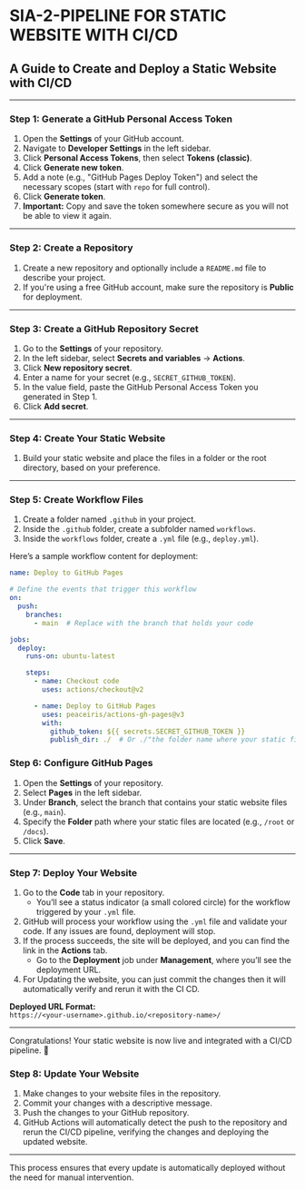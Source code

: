 # SIA-2-PIPELINE FOR STATIC WEBSITE WITH CI/CD  
## A Guide to Create and Deploy a Static Website with CI/CD  

---

### Step 1: Generate a GitHub Personal Access Token
1. Open the **Settings** of your GitHub account.  
2. Navigate to **Developer Settings** in the left sidebar.  
3. Click **Personal Access Tokens**, then select **Tokens (classic)**.  
4. Click **Generate new token**.  
5. Add a note (e.g., "GitHub Pages Deploy Token") and select the necessary scopes (start with `repo` for full control).  
6. Click **Generate token**.  
7. **Important:** Copy and save the token somewhere secure as you will not be able to view it again.  

---

### Step 2: Create a Repository
1. Create a new repository and optionally include a `README.md` file to describe your project.  
2. If you're using a free GitHub account, make sure the repository is **Public** for deployment.  

---

### Step 3: Create a GitHub Repository Secret
1. Go to the **Settings** of your repository.  
2. In the left sidebar, select **Secrets and variables** → **Actions**.  
3. Click **New repository secret**.  
4. Enter a name for your secret (e.g., `SECRET_GITHUB_TOKEN`).  
5. In the value field, paste the GitHub Personal Access Token you generated in Step 1.  
6. Click **Add secret**.  

---

### Step 4: Create Your Static Website
1. Build your static website and place the files in a folder or the root directory, based on your preference.  

---

### Step 5: Create Workflow Files
1. Create a folder named `.github` in your project.  
2. Inside the `.github` folder, create a subfolder named `workflows`.  
3. Inside the `workflows` folder, create a `.yml` file (e.g., `deploy.yml`).  

Here’s a sample workflow content for deployment:

```yaml
name: Deploy to GitHub Pages

# Define the events that trigger this workflow
on:
  push:
    branches:
      - main  # Replace with the branch that holds your code

jobs:
  deploy:
    runs-on: ubuntu-latest

    steps:
      - name: Checkout code
        uses: actions/checkout@v2

      - name: Deploy to GitHub Pages
        uses: peaceiris/actions-gh-pages@v3
        with:
          github_token: ${{ secrets.SECRET_GITHUB_TOKEN }}
          publish_dir: ./  # Or ./"the folder name where your static files are located"

```

### Step 6: Configure GitHub Pages
1. Open the **Settings** of your repository.  
2. Select **Pages** in the left sidebar.  
3. Under **Branch**, select the branch that contains your static website files (e.g., `main`).  
4. Specify the **Folder** path where your static files are located (e.g., `/root` or `/docs`).  
5. Click **Save**.  

---

### Step 7: Deploy Your Website
1. Go to the **Code** tab in your repository.  
   - You’ll see a status indicator (a small colored circle) for the workflow triggered by your `.yml` file.  
2. GitHub will process your workflow using the `.yml` file and validate your code. If any issues are found, deployment will stop.  
3. If the process succeeds, the site will be deployed, and you can find the link in the **Actions** tab.  
   - Go to the **Deployment** job under **Management**, where you’ll see the deployment URL.  
4. For Updating the website, you can just commit the changes then it will automatically verify and rerun it with the CI CD.

**Deployed URL Format:**  
`https://<your-username>.github.io/<repository-name>/`

---

Congratulations! Your static website is now live and integrated with a CI/CD pipeline. 🚀

### Step 8: Update Your Website
1. Make changes to your website files in the repository.
2. Commit your changes with a descriptive message.
3. Push the changes to your GitHub repository.
4. GitHub Actions will automatically detect the push to the repository and rerun the CI/CD pipeline, verifying the changes and deploying the updated website.

---

This process ensures that every update is automatically deployed without the need for manual intervention.
